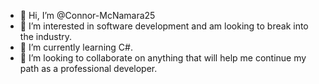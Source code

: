 - 👋 Hi, I’m @Connor-McNamara25
- 👀 I’m interested in software development and am looking to break into the industry.
- 🌱 I’m currently learning C#. 
- 💞️ I’m looking to collaborate on anything that will help me continue my path as a professional developer. 
